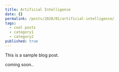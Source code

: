 ```yaml
---
title: Artificial Intelligence
date: {}
permalink: /posts/2020/01/artificial-intelligence/
tags:
  - cool posts
  - category1
  - category2
published: true
---
```


This is a sample blog post.

coming soon..

